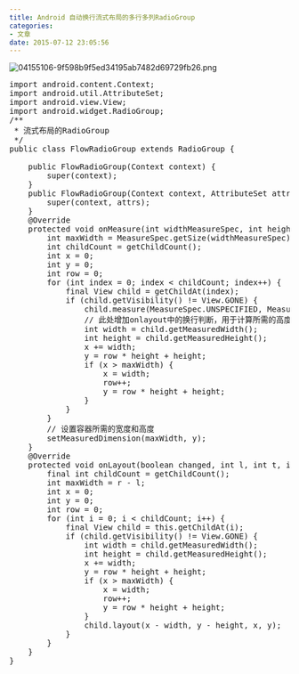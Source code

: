 ```yaml
---
title: Android 自动换行流式布局的多行多列RadioGroup
categories:
- 文章
date: 2015-07-12 23:05:56
---
```

<!-- more -->
![04155106-9f598b9f5ed34195ab7482d69729fb26.png](/upload/2015/07/201507121436713650204443.png "201507121436713650204443.png")

<pre class="brush:java;toolbar:false">import android.content.Context;
import android.util.AttributeSet;
import android.view.View;
import android.widget.RadioGroup;
/**
 * 流式布局的RadioGroup
 */
public class FlowRadioGroup extends RadioGroup {
    
    public FlowRadioGroup(Context context) {
        super(context);
    }
    public FlowRadioGroup(Context context, AttributeSet attrs) {
        super(context, attrs);
    }
    @Override
    protected void onMeasure(int widthMeasureSpec, int heightMeasureSpec) {
        int maxWidth = MeasureSpec.getSize(widthMeasureSpec);
        int childCount = getChildCount();
        int x = 0;
        int y = 0;
        int row = 0;
        for (int index = 0; index &lt; childCount; index++) {
            final View child = getChildAt(index);
            if (child.getVisibility() != View.GONE) {
                child.measure(MeasureSpec.UNSPECIFIED, MeasureSpec.UNSPECIFIED);
                // 此处增加onlayout中的换行判断，用于计算所需的高度
                int width = child.getMeasuredWidth();
                int height = child.getMeasuredHeight();
                x += width;
                y = row * height + height;
                if (x &gt; maxWidth) {
                    x = width;
                    row++;
                    y = row * height + height;
                }
            }
        }
        // 设置容器所需的宽度和高度
        setMeasuredDimension(maxWidth, y);
    }
    @Override
    protected void onLayout(boolean changed, int l, int t, int r, int b) {
        final int childCount = getChildCount();
        int maxWidth = r - l;
        int x = 0;
        int y = 0;
        int row = 0;
        for (int i = 0; i &lt; childCount; i++) {
            final View child = this.getChildAt(i);
            if (child.getVisibility() != View.GONE) {
                int width = child.getMeasuredWidth();
                int height = child.getMeasuredHeight();
                x += width;
                y = row * height + height;
                if (x &gt; maxWidth) {
                    x = width;
                    row++;
                    y = row * height + height;
                }
                child.layout(x - width, y - height, x, y);
            }
        }
    }
}</pre>